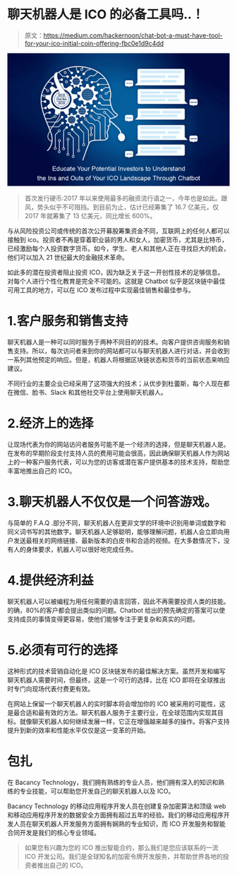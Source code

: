 # 聊天机器人是 ICO 的必备工具吗..！

> 原文：<https://medium.com/hackernoon/chat-bot-a-must-have-tool-for-your-ico-initial-coin-offering-fbc0e1d9c4dd>

![](img/a79002cced38799a44091d415193ff61.png)

> 首次发行硬币:2017 年以来使用最多的融资流行语之一，今年也是如此。跟风，势头似乎不可阻挡。到目前为止，估计已经筹集了 16.7 亿美元，仅 2017 年就筹集了 13 亿美元，同比增长 600%。

与从风险投资公司或传统的首次公开募股筹集资金不同，互联网上的任何人都可以接触到 ico。投资者不再是穿着职业装的男人和女人，加密货币，尤其是比特币，已经激励每个人投资数字货币。如今，学生、老人和其他人正在寻找巨大的机会，他们可以加入 21 世纪最大的金融技术革命。

如此多的潜在投资者阻止投资 ICO，因为缺乏关于这一开创性技术的足够信息。对每个人进行个性化教育是完全不可能的。这就是 Chatbot 似乎是区块链中最佳可用工具的地方，可以在 ICO 发布过程中实现最佳销售和最佳参与。

# 1.客户服务和销售支持

聊天机器人是一种可以同时服务于两种不同目的的技术。向客户提供咨询服务和销售支持。所以，每次访问者来到你的网站都可以与聊天机器人进行对话，并会收到一系列其他预定的响应。但是，机器人将根据区块链状态和货币的当前状态来响应建议。

不同行业的主要企业已经采用了这项强大的技术；从优步到杜蕾斯，每个人现在都在微信、脸书、Slack 和其他社交平台上使用聊天机器人。

# 2.经济上的选择

让现场代表为你的网站访问者服务可能不是一个经济的选择，但是聊天机器人是。在发布的早期阶段支付支持人员的费用可能会很高，因此确保聊天机器人作为网站上的一种客户服务代表，可以为您的访客或潜在客户提供基本的技术支持，帮助您丰富地推出自己的 ICO。

# 3.聊天机器人不仅仅是一个问答游戏。

与简单的 F.A.Q .部分不同，聊天机器人在更非文学的环境中识别用单词或数字和同义词书写的其他数字。聊天机器人足够聪明，能够理解问题，机器人会立即向用户发送最相关的网络链接、最新版本的白皮书和合适的视频。在大多数情况下，没有人的身体要求，机器人可以很好地完成任务。

# 4.提供经济利益

聊天机器人可以被编程为用任何需要的语言回答，因此不再需要投资人类的技能。的确，80%的客户都会提出类似的问题。Chatbot 给出的预先确定的答案可以使支持成员的事情变得更容易，使他们能够专注于更复杂和真实的问题。

# 5.必须有可行的选择

这种形式的技术营销自动化是 ICO 区块链发布的最佳解决方案。虽然开发和编写聊天机器人需要时间，但最终，这是一个可行的选择，比在 ICO 即将在全球推出时专门向现场代表付费更有效。

在网站上保留一个聊天机器人的实时脚本将会增加你的 ICO 被采用的可能性，这是最合适和最有效的方法。聊天机器人服务于主要行业，在全球范围内实现其目标。就像聊天机器人如何继续发展一样，它正在增强越来越多的操作。将客户支持提升到新的效率和性能水平仅仅是这一变革的开始。

# 包扎

在 Bacancy Technology，我们拥有熟练的专业人员，他们拥有深入的知识和熟练的专业技能，可以帮助您开发自己的聊天机器人以及 ICO。

Bacancy Technology 的移动应用程序开发人员在创建复杂加密算法和顶级 web 和移动应用程序开发的数据安全方面拥有超过五年的经验。我们的移动应用程序开发人员在聊天机器人开发服务方面拥有娴熟的专业知识，而 ICO 开发服务和智能合同开发是我们的核心专业领域。

> 如果您有兴趣为您的 ICO 推出智能合约，那么我们是您应该联系的一流 ICO 开发公司。我们是全球知名的加密令牌开发服务，并帮助世界各地的投资者推出自己的 ICO。